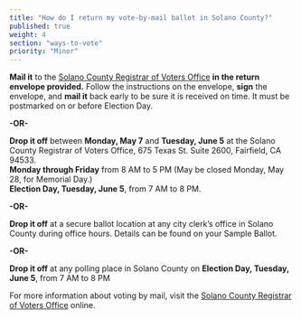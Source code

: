 ```yaml
---
title: "How do I return my vote-by-mail ballot in Solano County?"
published: true
weight: 4
section: "ways-to-vote"
priority: "Minor"
---
```


**Mail it** to the [Solano County Registrar of Voters Office](#section-election-office-contact) **in the return envelope provided.** Follow the instructions on the envelope, **sign** the envelope, and **mail it** back early to be sure it is received on time. It must be postmarked on or before Election Day.  

  **-OR-**  
  
**Drop it off** between **Monday, May 7** and **Tuesday, June 5** at the Solano County Registrar of Voters Office, 675 Texas St. Suite 2600, Fairfield, CA 94533.  
**Monday through Friday** from 8 AM to 5 PM (May be closed Monday, May 28, for Memorial Day.)  
**Election Day, Tuesday, June 5**, from 7 AM to 8 PM.  

  **-OR-**  

**Drop it off** at a secure ballot location at any city clerk’s office in Solano County during office hours. Details can be found on your Sample Ballot.  

  **-OR-**  
  
**Drop it off** at any polling place in Solano County on **Election Day, Tuesday, June 5**, from 7 AM to 8 PM  

For more information about voting by mail, visit the [Solano County Registrar of Voters Office](http://www.solanocounty.com/depts/rov/voting_by_mail/default.asp) online.  
